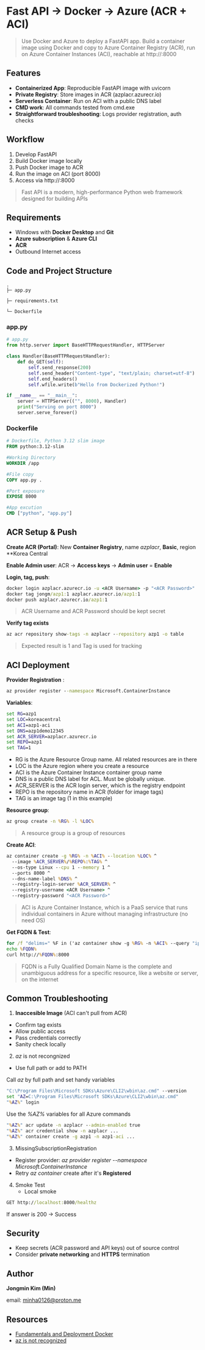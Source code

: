 # Fast API -> Docker -> Azure (ACR + ACI)

>Use Docker and Azure to deploy a FastAPI app.
>Build a container image using Docker and copy to Azure Container Registry (ACR), run on Azure Container Instances (ACI), reachable at http://<FQDN>:8000

## Features

+ **Containerized App**: Reproducible FastAPI image with uvicorn
+ **Private Registry**: Store images in ACR (azplacr.azurecr.io)
+ **Serverless Container**: Run on ACI with a public DNS label
+ **CMD work**: All commands tested from cmd.exe
+ **Straightforward troubleshooting**: Logs provider registration, auth checks

## Workflow
1. Develop FastAPI
2. Build Docker image locally
3. Push Docker image to ACR
4. Run the image on ACI (port 8000)
5. Access via http://<FQDN>:8000

>Fast API is a modern, high-performance Python web framework designed for building APIs

## Requirements
+ Windows with **Docker Desktop** and **Git**
+ **Azure subscription** & **Azure CLI**
+ **ACR**
+ Outbound Internet access

## Code and Project Structure

```
.
├─ app.py

├─ requirements.txt

└─ Dockerfile
```

### app.py
```python
# app.py
from http.server import BaseHTTPRequestHandler, HTTPServer

class Handler(BaseHTTPRequestHandler):
    def do_GET(self):
        self.send_response(200)
        self.send_header("Content-type", "text/plain; charset=utf-8")
        self.end_headers()
        self.wfile.write(b"Hello from Dockerized Python!")

if __name__ == "__main__":
    server = HTTPServer(("", 8000), Handler)
    print("Serving on port 8000")
    server.serve_forever()
```

### Dockerfile
```dockerfile
# Dockerfile, Python 3.12 slim image
FROM python:3.12-slim

#Working Directory
WORKDIR /app

#File copy
COPY app.py .

#Port exposure
EXPOSE 8000

#App excution
CMD ["python", "app.py"]
```

## ACR Setup & Push

**Create ACR (Portal)**: New **Container Registry**, name *azplacr*, **Basic**, region **Korea Central

**Enable Admin user**: ACR -> **Access keys** -> **Admin user** = **Enable**

**Login, tag, push**:
```cmd
docker login azplacr.azurecr.io -u <ACR Username> -p "<ACR Password>"
docker tag jongm/azp1:1 azplacr.azurecr.io/azp1:1
docker push azplacr.azurecr.io/azp1:1
```
> ACR Username and ACR Password should be kept secret

**Verify tag exists**
```cmd
az acr repository show-tags -n azplacr --repository azp1 -o table
```
> Expected result is 1 and 
> Tag is used for tracking

## ACI Deployment

**Provider Registration** :
```cmd
az provider register --namespace Microsoft.ContainerInstance
```

**Variables**:
```cmd
set RG=azp1
set LOC=koreacentral
set ACI=azp1-aci
set DNS=azp1demo12345 
set ACR_SERVER=azplacr.azurecr.io
set REPO=azp1
set TAG=1
```

+ RG is the Azure Resource Group name. All related resources are in there
+ LOC is the Azure region where you create a resource
+ ACI is the Azure Container Instance container group name
+ DNS is a public DNS label for ACL. Must be globally unique.
+ ACR_SERVER is the ACR login server, which is the registry endpoint
+ REPO is the repository name in ACR (folder for image tags)
+ TAG is an image tag (1 in this example)

**Resource group**:
```cmd
az group create -n %RG% -l %LOC%
```
> A resource group is a group of resources

**Create ACI**:
```cmd
az container create -g %RG% -n %ACI% --location %LOC% ^
  --image %ACR_SERVER%/%REPO%:%TAG% ^
  --os-type Linux --cpu 1 --memory 1 ^
  --ports 8000 ^
  --dns-name-label %DNS% ^
  --registry-login-server %ACR_SERVER% ^
  --registry-username <ACR Username> ^
  --registry-password "<ACR Password>"
```

> ACI is Azure Container Instance, which is a PaaS service that runs individual containers
> in Azure without managing infrastructure (no need OS)

**Get FQDN & Test**:
```cmd
for /f "delims=" %F in ('az container show -g %RG% -n %ACI% --query "ipAddress.fqdn" -o tsv') do set FQDN=%F
echo %FQDN%
curl http://%FQDN%:8000
```

>FQDN is a Fully Qualified Domain Name is the complete and unambiguous address for a specific resource, 
>like a website or server, on the internet

## Common Troubleshooting

1. **Inaccesible Image** (ACI can't pull from ACR)
  + Confirm tag exists
  + Allow public access
  + Pass credentials correctly
  + Sanity check locally

2. *az* is not recongnized
  + Use full path or add to PATH

Call *az* by full path and set handy variables
```cmd
"C:\Program Files\Microsoft SDKs\Azure\CLI2\wbin\az.cmd" --version
set "AZ=C:\Program Files\Microsoft SDKs\Azure\CLI2\wbin\az.cmd"
"%AZ%" login
```

Use the *%AZ%* variables for all Azure commands
```cmd
"%AZ%" acr update -n azplacr --admin-enabled true
"%AZ%" acr credential show -n azplacr ...
"%AZ%" container create -g azp1 -n azp1-aci ...
```

3. MissingSubscriptionRegistration
  + Register provider: *az provider register --namespace Microsoft.ContainerInstance*
  + Retry *az container* create after it's **Registered**

4. Smoke Test
    + Local smoke
```cmd
GET http://localhost:8000/healthz
```
If answer is 200 -> Success

## Security
+ Keep secrets (ACR password and API keys) out of source control
+ Consider **private networking** and **HTTPS** termination

## Author
**Jongmin Kim (Min)**

email: minha0126@proton.me

## Resources
+ [Fundamentals and Deployment Docker](https://www.44bits.io/ko/post/easy-deploy-with-docker)
+ [az is not recognized](https://learn.microsoft.com/en-us/answers/questions/1305373/how-to-fix-the-term-az-is-not-recognized-as-the-na)



